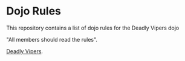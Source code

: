 Dojo Rules
==========

This repository contains a list of dojo rules for the Deadly Vipers dojo

"All members should read the rules".

[Deadly Vipers](https://github.com/deadlyvipers).
